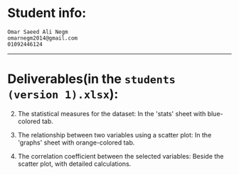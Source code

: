 # Student info:
	Omar Saeed Ali Negm
	omarnegm2014@gmail.com
	01092446124
***
# Deliverables(in the `students (version 1).xlsx`):
2. The statistical measures for the dataset:
	In the 'stats' sheet with blue-colored tab.


3. The relationship between two variables using a scatter plot:
	In the 'graphs' sheet with orange-colored tab.
4. The correlation coefficient between the selected variables:
	Beside the scatter plot, with detailed calculations.